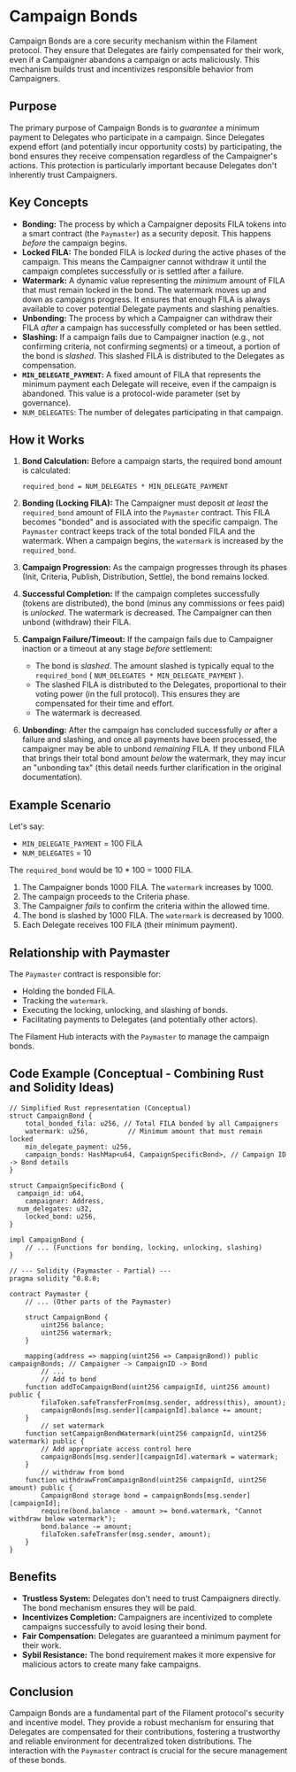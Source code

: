 # Campaign Bonds

Campaign Bonds are a core security mechanism within the Filament protocol. They ensure that Delegates are fairly compensated for their work, even if a Campaigner abandons a campaign or acts maliciously.  This mechanism builds trust and incentivizes responsible behavior from Campaigners.

## Purpose

The primary purpose of Campaign Bonds is to *guarantee* a minimum payment to Delegates who participate in a campaign.  Since Delegates expend effort (and potentially incur opportunity costs) by participating, the bond ensures they receive compensation regardless of the Campaigner's actions. This protection is particularly important because Delegates don't inherently trust Campaigners.

## Key Concepts

*   **Bonding:** The process by which a Campaigner deposits FILA tokens into a smart contract (the `Paymaster`) as a security deposit. This happens *before* the campaign begins.
*   **Locked FILA:**  The bonded FILA is *locked* during the active phases of the campaign.  This means the Campaigner cannot withdraw it until the campaign completes successfully or is settled after a failure.
*   **Watermark:**  A dynamic value representing the *minimum* amount of FILA that must remain locked in the bond. The watermark moves up and down as campaigns progress.  It ensures that enough FILA is always available to cover potential Delegate payments and slashing penalties.
*   **Unbonding:** The process by which a Campaigner can withdraw their FILA *after* a campaign has successfully completed or has been settled.
*   **Slashing:**  If a campaign fails due to Campaigner inaction (e.g., not confirming criteria, not confirming segments) or a timeout, a portion of the bond is *slashed*. This slashed FILA is distributed to the Delegates as compensation.
*   **`MIN_DELEGATE_PAYMENT`:**  A fixed amount of FILA that represents the minimum payment each Delegate will receive, even if the campaign is abandoned. This value is a protocol-wide parameter (set by governance).
* `NUM_DELEGATES`: The number of delegates participating in that campaign.

## How it Works

1.  **Bond Calculation:** Before a campaign starts, the required bond amount is calculated:

    ```rust,ignore
    required_bond = NUM_DELEGATES * MIN_DELEGATE_PAYMENT
    ```

2.  **Bonding (Locking FILA):** The Campaigner must deposit *at least* the `required_bond` amount of FILA into the `Paymaster` contract. This FILA becomes "bonded" and is associated with the specific campaign.  The `Paymaster` contract keeps track of the total bonded FILA and the watermark. When a campaign begins, the `watermark` is increased by the `required_bond`.

3.  **Campaign Progression:** As the campaign progresses through its phases (Init, Criteria, Publish, Distribution, Settle), the bond remains locked.

4.  **Successful Completion:** If the campaign completes successfully (tokens are distributed), the bond (minus any commissions or fees paid) is *unlocked*. The watermark is decreased. The Campaigner can then unbond (withdraw) their FILA.

5.  **Campaign Failure/Timeout:** If the campaign fails due to Campaigner inaction or a timeout at any stage *before* settlement:
    *   The bond is *slashed*. The amount slashed is typically equal to the `required_bond` ( `NUM_DELEGATES * MIN_DELEGATE_PAYMENT` ).
    *   The slashed FILA is distributed to the Delegates, proportional to their voting power (in the full protocol).  This ensures they are compensated for their time and effort.
    *   The watermark is decreased.

6. **Unbonding:** After the campaign has concluded successfully *or* after a failure and slashing, and once all payments have been processed, the campaigner may be able to unbond *remaining* FILA. If they unbond FILA that brings their total bond amount *below* the watermark, they may incur an "unbonding tax" (this detail needs further clarification in the original documentation).

## Example Scenario

Let's say:

*   `MIN_DELEGATE_PAYMENT` = 100 FILA
*   `NUM_DELEGATES` = 10

The `required_bond` would be 10 * 100 = 1000 FILA.

1.  The Campaigner bonds 1000 FILA. The `watermark` increases by 1000.
2.  The campaign proceeds to the Criteria phase.
3.  The Campaigner *fails* to confirm the criteria within the allowed time.
4.  The bond is slashed by 1000 FILA. The `watermark` is decreased by 1000.
5.  Each Delegate receives 100 FILA (their minimum payment).

## Relationship with Paymaster

The `Paymaster` contract is responsible for:

*   Holding the bonded FILA.
*   Tracking the `watermark`.
*   Executing the locking, unlocking, and slashing of bonds.
*   Facilitating payments to Delegates (and potentially other actors).

The Filament Hub interacts with the `Paymaster` to manage the campaign bonds.

## Code Example (Conceptual - Combining Rust and Solidity Ideas)

```rust,ignore
// Simplified Rust representation (Conceptual)
struct CampaignBond {
    total_bonded_fila: u256, // Total FILA bonded by all Campaigners
    watermark: u256,          // Minimum amount that must remain locked
    min_delegate_payment: u256,
    campaign_bonds: HashMap<u64, CampaignSpecificBond>, // Campaign ID -> Bond details
}

struct CampaignSpecificBond {
  campaign_id: u64,
	campaigner: Address,
  num_delegates: u32,
	locked_bond: u256,
}

impl CampaignBond {
    // ... (Functions for bonding, locking, unlocking, slashing)
}

// --- Solidity (Paymaster - Partial) ---
pragma solidity ^0.8.0;

contract Paymaster {
    // ... (Other parts of the Paymaster)

    struct CampaignBond {
        uint256 balance;
        uint256 watermark;
    }

    mapping(address => mapping(uint256 => CampaignBond)) public campaignBonds; // Campaigner -> CampaignID -> Bond
		// ...
		// Add to bond
    function addToCampaignBond(uint256 campaignId, uint256 amount) public {
        filaToken.safeTransferFrom(msg.sender, address(this), amount);
        campaignBonds[msg.sender][campaignId].balance += amount;
    }
		// set watermark
    function setCampaignBondWatermark(uint256 campaignId, uint256 watermark) public {
        // Add appropriate access control here
        campaignBonds[msg.sender][campaignId].watermark = watermark;
    }
		// withdraw from bond
    function withdrawFromCampaignBond(uint256 campaignId, uint256 amount) public {
        CampaignBond storage bond = campaignBonds[msg.sender][campaignId];
        require(bond.balance - amount >= bond.watermark, "Cannot withdraw below watermark");
        bond.balance -= amount;
        filaToken.safeTransfer(msg.sender, amount);
    }
}
```

## Benefits

*   **Trustless System:**  Delegates don't need to trust Campaigners directly. The bond mechanism ensures they will be paid.
*   **Incentivizes Completion:** Campaigners are incentivized to complete campaigns successfully to avoid losing their bond.
*   **Fair Compensation:**  Delegates are guaranteed a minimum payment for their work.
*   **Sybil Resistance:**  The bond requirement makes it more expensive for malicious actors to create many fake campaigns.

## Conclusion

Campaign Bonds are a fundamental part of the Filament protocol's security and incentive model. They provide a robust mechanism for ensuring that Delegates are compensated for their contributions, fostering a trustworthy and reliable environment for decentralized token distributions. The interaction with the `Paymaster` contract is crucial for the secure management of these bonds.
